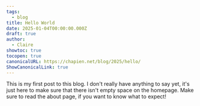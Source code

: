 ```yaml
---
tags:
  - blog
title: Hello World
date: 2025-01-04T00:00:00.000Z
draft: true
author:
  - Claire
showtoc: true
tocopen: true
canonicalURL: https://chapien.net/blog/2025/hello/
ShowCanonicalLink: true
---
```

This is my first post to this blog. I don't really have anything to say yet, it's just here to make sure that there isn't empty space on the homepage. Make sure to read the about page, if you want to know what to expect!
